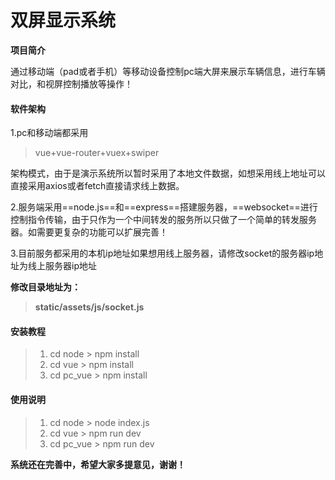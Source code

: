 # 双屏显示系统


**项目简介**

通过移动端（pad或者手机）等移动设备控制pc端大屏来展示车辆信息，进行车辆对比，和视屏控制播放等操作！

#### 软件架构

1.pc和移动端都采用

> vue+vue-router+vuex+swiper

架构模式，由于是演示系统所以暂时采用了本地文件数据，如想采用线上地址可以直接采用axios或者fetch直接请求线上数据。

2.服务端采用==node.js==和==express==搭建服务器，==websocket==进行控制指令传输，由于只作为一个中间转发的服务所以只做了一个简单的转发服务器。如需要更复杂的功能可以扩展完善！

3.目前服务都采用的本机ip地址如果想用线上服务器，请修改socket的服务器ip地址为线上服务器ip地址


**修改目录地址为：**

> **static/assets/js/socket.js**






#### 安装教程


> 1. cd node > npm install
> 2. cd vue > npm install
> 3. cd pc_vue > npm install


#### 使用说明

> 1. cd node > node index.js
> 2. cd vue > npm run dev
> 3. cd pc_vue > npm run dev





**系统还在完善中，希望大家多提意见，谢谢！**

